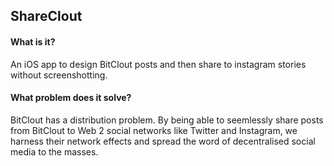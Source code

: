 ## ShareClout 

#### What is it?
An iOS app to design BitClout posts and then share to instagram stories without screenshotting.

#### What problem does it solve?
BitClout has a distribution problem. 
By being able to seemlessly share posts from BitClout to Web 2 social networks like Twitter and Instagram, we harness their network effects and spread the word of decentralised social media to the masses. 

